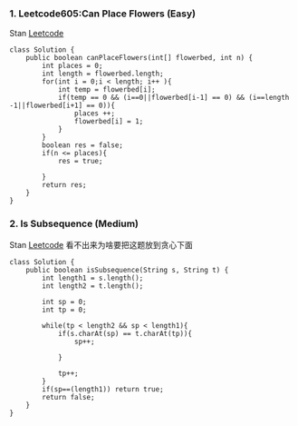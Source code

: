 ### 1. Leetcode605:Can Place Flowers (Easy)
Stan
[Leetcode](https://leetcode.com/problems/can-place-flowers/description/)

```
class Solution {
    public boolean canPlaceFlowers(int[] flowerbed, int n) {
        int places = 0;
        int length = flowerbed.length;
        for(int i = 0;i < length; i++ ){
            int temp = flowerbed[i];
            if(temp == 0 && (i==0||flowerbed[i-1] == 0) && (i==length -1||flowerbed[i+1] == 0)){
                places ++;
                flowerbed[i] = 1;
            }
        }
        boolean res = false;      
        if(n <= places){
            res = true;
            
        }
        return res;
    }
}
```

### 2. Is Subsequence (Medium)
Stan
[Leetcode](https://leetcode.com/problems/is-subsequence/submissions/)
看不出来为啥要把这题放到贪心下面
```
class Solution {
    public boolean isSubsequence(String s, String t) {
        int length1 = s.length();
        int length2 = t.length();
        
        int sp = 0;
        int tp = 0;
        
        while(tp < length2 && sp < length1){
            if(s.charAt(sp) == t.charAt(tp)){
                sp++;
                
            }
            
            tp++;
        }
        if(sp==(length1)) return true;
        return false;
    }
}

```
